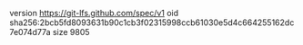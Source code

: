 version https://git-lfs.github.com/spec/v1
oid sha256:2bcb5fd8093631b90c1cb3f02315998ccb61030e5d4c664255162dc7e074d77a
size 9805
